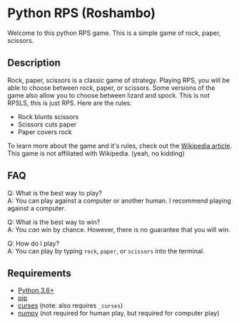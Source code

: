 # Python RPS (Roshambo)

Welcome to this python RPS game. This is a simple game of rock, paper, scissors.

## Description

Rock, paper, scissors is a classic game of strategy. Playing RPS, you will be able to choose between rock, paper, or scissors. Some versions of the game also allow you to choose between lizard and spock. This is not RPSLS, this is just RPS. Here are the rules:

- Rock blunts scissors
- Scissors cuts paper
- Paper covers rock

To learn more about the game and it's rules, check out the [Wikipedia article](https://en.wikipedia.org/wiki/Rock-paper-scissors). This game is not affiliated with Wikipedia. (yeah, no kidding)

## FAQ

Q: What is the best way to play?  
A: You can play against a computer or another human. I recommend playing against a computer.  

Q: What is the best way to win?  
A: You _can_ win by chance. However, there is no guarantee that you will win.  

Q: How do I play?  
A: You can play by typing `rock`, `paper`, or `scissors` into the terminal.  

## Requirements

- [Python 3.6+](https://www.python.org/downloads/)
- [pip](https://pypi.org/project/pip/)
- [curses](https://docs.python.org/3/library/curses.html) (note: also requires `_curses`)
- [numpy](https://pypi.org/project/numpy/) (not required for human play, but required for computer play)
